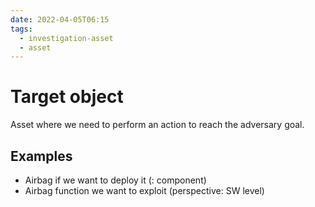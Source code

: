 ```yaml
---
date: 2022-04-05T06:15
tags:
  - investigation-asset
  - asset
---
```


# Target object

Asset where we need to perform an action to reach the adversary goal.

## Examples

- Airbag if we want to deploy it (: component)
- Airbag function we want to exploit (perspective: SW level)
